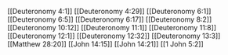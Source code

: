 [[Deuteronomy 4:1]]
[[Deuteronomy 4:29]]
[[Deuteronomy 6:1]]
[[Deuteronomy 6:5]]
[[Deuteronomy 6:17]]
[[Deuteronomy 8:2]]
[[Deuteronomy 10:12]]
[[Deuteronomy 11:1]]
[[Deuteronomy 11:8]]
[[Deuteronomy 12:1]]
[[Deuteronomy 12:32]]
[[Deuteronomy 13:3]]
[[Matthew 28:20]]
[[John 14:15]]
[[John 14:21]]
[[1 John 5:2]]

